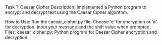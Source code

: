 Task 1: Caesar Cipher
Description:
Implemented a Python program to encrypt and decrypt text using the Caesar Cipher algorithm.

How to Use:
Run the caesar_cipher.py file.
Choose 'e' for encryption or 'd' for decryption.
Input your message and the shift value when prompted.
Files:
caesar_cipher.py: Python program for Caesar Cipher encryption and decryption.
